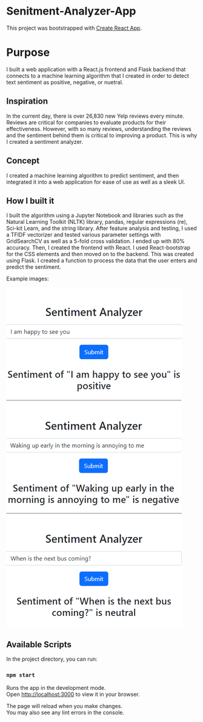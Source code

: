 # Senitment-Analyzer-App

This project was bootstrapped with [Create React App](https://github.com/facebook/create-react-app).

# Purpose

I built a web application with a React.js frontend and Flask backend that connects to a machine learning algorithm that I created in order to detect text sentiment as positive, negative, or nuetral.

## Inspiration
In the current day, there is over 26,830 new Yelp reviews every minute. Reviews are critical for companies to evaluate products for their effectiveness. However, with so many reviews, understanding the reviews and the sentiment behind them is critical to improving a product. This is why I created a sentiment analyzer.

## Concept
I created a machine learning algorithm to predict sentiment, and then integrated it into a web application for ease of use as well as a sleek UI.


## How I built it

I built the algorithm using a Jupyter Notebook and libraries such as the Natural Learning Toolkit (NLTK) library, pandas, regular expressions (re), Sci-kit Learn, and the string library. After feature analysis and testing, I used a TFIDF vectorizer and tested various parameter settings with GridSearchCV as well as a 5-fold cross validation. I ended up with 80% accuracy. Then, I created the frontend with React. I used React-bootstrap for the CSS elements and then moved on to the backend. This was created using Flask. I created a function to process the data that the user enters and predict the sentiment.

Example images:

<img src="positive.png">
<img src="negative.png">
<img src="nuetral.png">


## Available Scripts

In the project directory, you can run:

### `npm start`

Runs the app in the development mode.\
Open [http://localhost:3000](http://localhost:3000) to view it in your browser.

The page will reload when you make changes.\
You may also see any lint errors in the console.
